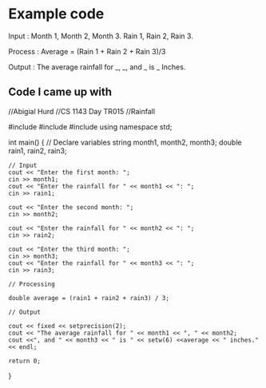 # Example code

Input : Month 1, Month 2, Month 3. Rain 1, Rain 2, Rain 3.

Process : Average = (Rain 1 + Rain 2 + Rain 3)/3

Output : The average rainfall for _, _, and _ is _ Inches.

## Code I came up with

//Abigial Hurd 
//CS 1143 Day TR015 
//Rainfall

#include <iostream>
#include <iomanip>
#include <string>
using namespace std;

int main()
{
    // Declare variables
    string month1, month2, month3;
    double rain1, rain2, rain3;

    // Input
    cout << "Enter the first month: ";
    cin >> month1;
    cout << "Enter the rainfall for " << month1 << ": ";
    cin >> rain1;

    cout << "Enter the second month: ";
    cin >> month2;

    cout << "Enter the rainfall for " << month2 << ": ";
    cin >> rain2;

    cout << "Enter the third month: ";
    cin >> month3;
    cout << "Enter the rainfall for " << month3 << ": ";
    cin >> rain3;

	// Processing

    double average = (rain1 + rain2 + rain3) / 3;

	// Output

    cout << fixed << setprecision(2);
    cout << "The average rainfall for " << month1 << ", " << month2;
    cout <<", and " << month3 << " is " << setw(6) <<average << " inches." << endl;

    return 0;
}
